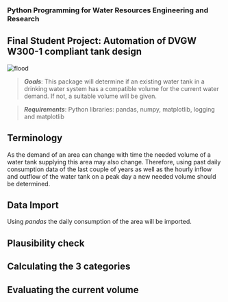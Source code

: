 ### Python Programming for Water Resources Engineering and Research

## Final Student Project: Automation of DVGW W300-1 compliant tank design

![flood](https://www.stuttgart.de/leben/umwelt/wasser/trinkwasser.php.media/274485/ausschnitt-hochbehaelter.jpg.scaled/932464ec1764f8644c24b343c4cd7baf.jpg)

>   ***Goals***: This package will determine if an existing water tank in a drinking water system has a compatible volume for the current water demand.
> If not, a suitable volume will be given.

>   ***Requirements***: Python libraries: pandas, numpy, matplotlib, logging and matplotlib 

## Terminology
As the demand of an area can change with time the needed volume of a water 
tank supplying this area may also change. Therefore, using past daily consumption 
data of the last couple of years as well as the hourly inflow and outflow of the 
water tank on a peak day a new needed volume should be determined.

## Data Import
Using *pandas* the daily consumption of the area will be imported.

## Plausibility check



## Calculating the 3 categories

## Evaluating the current volume
